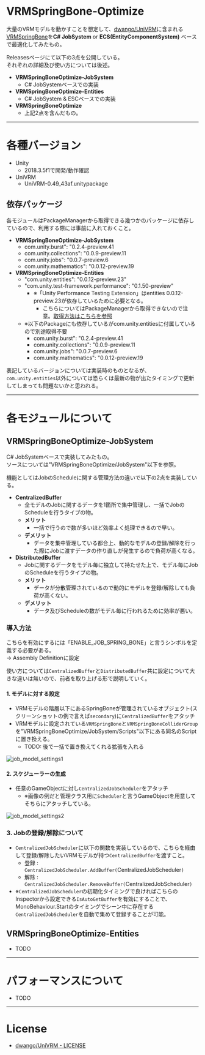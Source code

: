# VRMSpringBone-Optimize

大量のVRMモデルを動かすことを想定して、[dwango/UniVRM](https://github.com/dwango/UniVRM)に含まれる[VRMSpringBone](https://github.com/dwango/UniVRM/blob/master/Assets/VRM/UniVRM/Scripts/SpringBone/VRMSpringBone.cs)を**C# JobSystem** or **ECS(EntityComponentSystem)** ベースで最適化してみたもの。

Releasesページにて以下の3点を公開している。  
それぞれの詳細及び使い方については後述。

- **VRMSpringBoneOptimize-JobSystem**
    - C# JobSystemベースでの実装
- **VRMSpringBoneOptimize-Entities**
    - C# JobSystem & ESCベースでの実装
- **VRMSpringBoneOptimize**
    - 上記2点を含んだもの。



------------------------------------------------------------------------------------------------

# 各種バージョン

- Unity
    - 2018.3.5f1で開発/動作確認 
- UniVRM
    - UniVRM-0.49_43af.unitypackage


## 依存パッケージ

各モジュールはPackageManagerから取得できる幾つかのパッケージに依存しているので、利用する際には事前に入れておくこと。

- **VRMSpringBoneOptimize-JobSystem**
    - com.unity.burst": "0.2.4-preview.41
    - com.unity.collections": "0.0.9-preview.11
    - com.unity.jobs": "0.0.7-preview.6
    - com.unity.mathematics": "0.0.12-preview.19
- **VRMSpringBoneOptimize-Entities**
    - "com.unity.entities": "0.0.12-preview.23"
    - "com.unity.test-framework.performance": "0.1.50-preview"
        - ※「Unity Performance Testing Extension」はentities 0.0.12-preview.23が依存しているために必要となる。
            - こちらについてはPackageManagerから取得できないので注意。[取得方法はこちらを参照](https://docs.unity3d.com/Packages/com.unity.test-framework.performance@0.1/manual/index.html)
    - ※以下のPackageにも依存しているがcom.unity.entitiesに付属しているので別途取得不要
        - com.unity.burst": "0.2.4-preview.41
        - com.unity.collections": "0.0.9-preview.11
        - com.unity.jobs": "0.0.7-preview.6
        - com.unity.mathematics": "0.0.12-preview.19

表記しているバージョンについては実装時のものとなるが、`com.unity.entities`以外については恐らくは最新の物が出たタイミングで更新してしまっても問題ないかと思われる。


------------------------------------------------------------------------------------------------

# 各モジュールについて


## VRMSpringBoneOptimize-JobSystem

C# JobSystemベースで実装してみたもの。  
ソースについては"VRMSpringBoneOptimize/JobSystem"以下を参照。  

機能としてはJobのScheduleに関する管理方法の違いで以下の2点を実装している。  

- **CentralizedBuffer**
    - 全モデルのJobに関するデータを1箇所で集中管理し、一括でJobのScheduleを行うタイプの物。
    - **メリット**
        - 一括で行うので数が多いほど効率よく処理できるので早い。
    - **デメリット**
        - データを集中管理している都合上、動的なモデルの登録/解除を行った際にJobに渡すデータの作り直しが発生するので負荷が高くなる。
- **DistributedBuffer**
    - Jobに関するデータをモデル毎に独立して持たせた上で、モデル毎にJobのScheduleを行うタイプの物。
    - **メリット**
        - データが分散管理されているので動的にモデルを登録/解除しても負荷が高くない。
    - **デメリット**
        - データ及びScheduleの数がモデル毎に行われるために効率が悪い。

### 導入方法

こちらを有効にするには「ENABLE_JOB_SPRING_BONE」と言うシンボルを定義する必要がある。  
→ Assembly Definitionに設定

使い方については`CentralizedBuffer`と`DistributedBuffer`共に設定について大きな違いは無いので、前者を取り上げる形で説明していく。

#### 1. モデルに対する設定

- VRMモデルの階層以下にあるSpringBoneが管理されているオブジェクト(スクリーンショットの例で言えば`secondary`)に`CentralizedBuffer`をアタッチ
- VRMモデルに設定されている`VRMSpringBone`と`VRMSpringBoneColliderGroup`を"VRMSpringBoneOptimize/JobSystem/Scripts"以下にある同名のScriptに置き換える。
    - TODO: 後で一括で置き換えてくれる拡張を入れる

![job_model_settings1](https://github.com/mao-test-h/VRMSpringBone-Optimize/blob/feature/dev_update/Documents/img/job_model_settings1.png)


#### 2. スケジューラーの生成

- 任意のGameObjectに対し`CentralizedJobScheduler`をアタッチ
    - ※画像の例だと管理クラス用に`Scheduler`と言うGameObjectを用意してそちらにアタッチしている。

![job_model_settings2](https://github.com/mao-test-h/VRMSpringBone-Optimize/blob/feature/dev_update/Documents/img/job_model_settings2.png)


### 3. Jobの登録/解除について

- `CentralizedJobScheduler`に以下の関数を実装しているので、こちらを経由して登録/解除したいVRMモデルが持つ`CentralizedBuffer`を渡すこと。
    - 登録 : `CentralizedJobScheduler.AddBuffer(`CentralizedJobScheduler`)`
    - 解除 : `CentralizedJobScheduler.RemoveBuffer(`CentralizedJobScheduler`)`
- ※`CentralizedJobScheduler`の初期化タイミングで良ければこちらのInspectorから設定できる`IsAutoGetBuffer`を有効にすることで、MonoBehaviour.Startのタイミングでシーン中に存在する`CentralizedJobScheduler`を自動で集めて登録することが可能。





## VRMSpringBoneOptimize-Entities

- TODO



------------------------------------------------------------------------------------------------

# パフォーマンスについて


- TODO



------------------------------------------------------------------------------------------------

# License

- [dwango/UniVRM - LICENSE](https://github.com/dwango/UniVRM/blob/master/LICENSE.txt)



